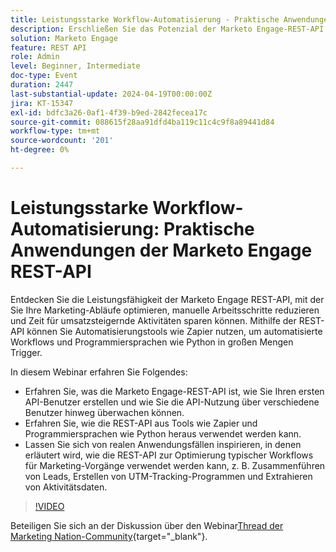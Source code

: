 ```yaml
---
title: Leistungsstarke Workflow-Automatisierung - Praktische Anwendungen der Marketo Engage REST-API
description: Erschließen Sie das Potenzial der Marketo Engage-REST-API zur Automatisierung von Marketing-Workflows, zur Integration von Tools wie Zapier, zur Nutzung von Python für Massenaktionen und zur Optimierung von Aufgaben wie Lead-Zusammenführung, UTM-Tracking und Aktivitätsdatenextraktion.
solution: Marketo Engage
feature: REST API
role: Admin
level: Beginner, Intermediate
doc-type: Event
duration: 2447
last-substantial-update: 2024-04-19T00:00:00Z
jira: KT-15347
exl-id: bdfc3a26-0af1-4f39-b9ed-2842fecea17c
source-git-commit: 088615f28aa91dfd4ba119c11c4c9f8a89441d84
workflow-type: tm+mt
source-wordcount: '201'
ht-degree: 0%

---
```


# Leistungsstarke Workflow-Automatisierung: Praktische Anwendungen der Marketo Engage REST-API

Entdecken Sie die Leistungsfähigkeit der Marketo Engage REST-API, mit der Sie Ihre Marketing-Abläufe optimieren, manuelle Arbeitsschritte reduzieren und Zeit für umsatzsteigernde Aktivitäten sparen können. Mithilfe der REST-API können Sie Automatisierungstools wie Zapier nutzen, um automatisierte Workflows und Programmiersprachen wie Python in großen Mengen Trigger.

In diesem Webinar erfahren Sie Folgendes:

- Erfahren Sie, was die Marketo Engage-REST-API ist, wie Sie Ihren ersten API-Benutzer erstellen und wie Sie die API-Nutzung über verschiedene Benutzer hinweg überwachen können.
- Erfahren Sie, wie die REST-API aus Tools wie Zapier und Programmiersprachen wie Python heraus verwendet werden kann.
- Lassen Sie sich von realen Anwendungsfällen inspirieren, in denen erläutert wird, wie die REST-API zur Optimierung typischer Workflows für Marketing-Vorgänge verwendet werden kann, z. B. Zusammenführen von Leads, Erstellen von UTM-Tracking-Programmen und Extrahieren von Aktivitätsdaten.

>[!VIDEO](https://video.tv.adobe.com/v/3428435/?learn=on)


Beteiligen Sie sich an der Diskussion über den Webinar[Thread der Marketing Nation-Community](https://nation.marketo.com/t5/product-discussions/webinar-april-17th-8am-pst-unlocking-powerful-workflow/td-p/346330){target="_blank"}.
